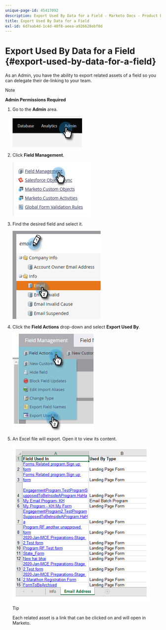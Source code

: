 ```yaml
---
unique-page-id: 45417092
description: Export Used By Data for a Field - Marketo Docs - Product Documentation
title: Export Used By Data for a Field
exl-id: 6d7aab4d-1c4d-48f8-aeea-a926628ebf0d
---
```

# Export Used By Data for a Field {#export-used-by-data-for-a-field}

As an Admin, you have the ability to export related assets of a field so you can delegate their de-linking to your team.

>[!NOTE]
>
>**Admin Permissions Required**

1. Go to the **Admin** area.

   ![](assets/export-used-by-data-for-a-field-1.png)

1. Click **Field Management**.

   ![](assets/export-used-by-data-for-a-field-2.png)

1. Find the desired field and select it.

   ![](assets/export-used-by-data-for-a-field-3.png)

1. Click the **Field Actions** drop-down and select **Export Used By**.

   ![](assets/export-used-by-data-for-a-field-4.png)

1. An Excel file will export. Open it to view its content.

   ![](assets/export-used-by-data-for-a-field-5.png)

   >[!TIP]
   >
   >Each related asset is a link that can be clicked on and will open in Marketo.
